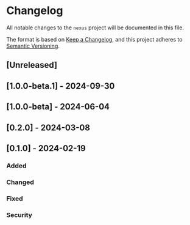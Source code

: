 # Changelog

All notable changes to the `nexus` project will be documented in this file.

The format is based on [Keep a Changelog](https://keepachangelog.com/en/1.0.0/), and this project adheres to [Semantic Versioning](https://semver.org/spec/v2.0.0.html).

## [Unreleased]

## [1.0.0-beta.1] - 2024-09-30

## [1.0.0-beta] - 2024-06-04

## [0.2.0] - 2024-03-08

## [0.1.0] - 2024-02-19

### Added

### Changed

### Fixed

### Security

